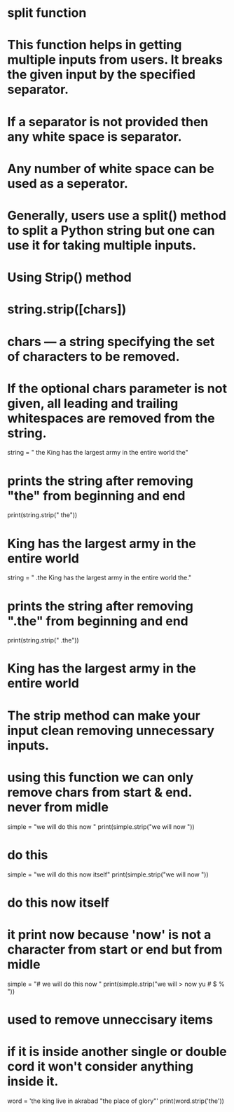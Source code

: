 # split function

# This function helps in getting multiple inputs from users. It breaks the given input by the specified separator.
# If a separator is not provided then any white space is separator.
# Any number of white space can be used as a seperator.
# Generally, users use a split() method to split a Python string but one can use it for taking multiple inputs.

# Using Strip() method
# string.strip([chars])

# chars — a string specifying the set of characters to be removed.
# If the optional chars parameter is not given, all leading and trailing whitespaces are removed from the string.

string = " the King has the largest army in the entire world the"
# prints the string after removing "the" from beginning and end
print(string.strip(" the"))
# King has the largest army in the entire world


string = " .the King has the largest army in the entire world the."
# prints the string after removing ".the" from beginning and end
print(string.strip(" .the"))
# King has the largest army in the entire world

# The strip method can make your input clean removing unnecessary inputs.

# using this function we can only remove chars from start & end. never from midle
simple = "we will do this now "
print(simple.strip("we will now "))
# do this

simple = "we will do this now itself"
print(simple.strip("we will now "))
# do this now itself
# it print now because 'now' is not a character from start or end but from midle

simple = "# we will do this now "
print(simple.strip("we will > now yu # $ % "))
# used to remove unneccisary items

# if it is inside another single or double cord it won't consider anything inside it.
word = 'the king live in akrabad "the place of glory"'
print(word.strip('the'))

